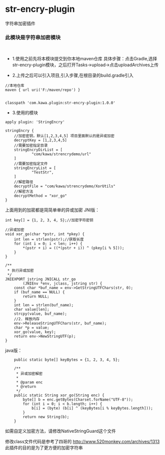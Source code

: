# str-encry-plugin
字符串加密插件


### 此模块是字符串加密模块
<br/>

+ 1.使用之前先将本模块提交到你本地maven仓库
具体步骤：点击Gradle,选择str-encry-plugin模块，之后打开Tasks->upload->点击uploadArchives上传

+ 2.上传之后可以引入项目,引入步骤,在根目录的build.gradle引入
```
//本地仓库
maven { url uri('F:/maven/repo') }


classpath 'com.kawa.plugin:str-encry-plugin:1.0.0'
```

+ 3.使用的模块
```
apply plugin: 'StringEncry'

stringEncry {
    //加密密钥，默认[1,2,3,4,5] 项目里面默认的是异或加密
    decryptKey = [1,2,3,4,5]
    //需要加密指定目录
    stringEncryDirList = [
            "com/kawa/strencrydemo/url"
    ]
    //需要加密指定文件
    stringEncryList = [
            "TestStr",
    ]
    //解密路径
    decryptFile = "com/kawa/strencrydemo/XorUtils"
    //解密方法
    decryptMethod = "xor_go"
}
```

上面用到的加密都是简简单单的异或加密
JNI版：
```
int key[] = {1, 2, 3, 4, 5};//加密字符密钥

//异或加密
void xor_go(char *pstr, int *pkey) {
    int len = strlen(pstr);//获取长度
    for (int i = 0; i < len; i++) {
        *(pstr + i) = ((*(pstr + i)) ^ (pkey[i % 5]));
    }
}

/**
 * 执行异或加密
 */
JNIEXPORT jstring JNICALL str_go
        (JNIEnv *env, jclass, jstring str) {
    const char *buf_name = env->GetStringUTFChars(str, 0);
    if (buf_name == NULL) {
        return NULL;
    }
    int len = strlen(buf_name);
    char value[len];
    strcpy(value, buf_name);
    //2. 释放内存
    env->ReleaseStringUTFChars(str, buf_name);
    char *p = value;
    xor_go(value, key);
    return env->NewStringUTF(p);
}

```

java版：
```
    public static byte[] keyBytes = {1, 2, 3, 4, 5};

    /**
     * 异或加密解密
     *
     * @param enc
     * @return
     */
    public static String xor_go(String enc) {
        byte[] b = enc.getBytes(Charset.forName("UTF-8"));
        for (int i = 0; i < b.length; i++) {
            b[i] = (byte) (b[i] ^ (keyBytes[i % keyBytes.length]));
        }
        return new String(b);
    }
```
如需自定义加密方法，请修改NativeStringGuard这个文件

修改class文件代码是参考了四哥的 http://www.520monkey.com/archives/1313  此插件的目的是为了更方便的加密字符串
